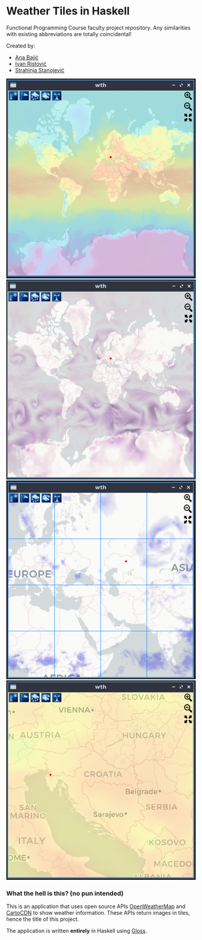# Weather Tiles in Haskell

Functional Programming Course faculty project repository. Any similarities with existing abbreviations are totally coincidental!

Created by:
- [Ana Bajić](https://github.com/Pljosan/)
- [Ivan Ristović](https://github.com/ivan-ristovic/)
- [Strahinja Stanojević](https://github.com/filozof50/)

![showoff1](images/showoff1.PNG)
![showoff2](images/showoff2.PNG)
![showoff3](images/showoff3.PNG)
![showoff4](images/showoff4.PNG)

### What the hell is this? (no pun intended)

This is an application that uses open source APIs [OpenWeatherMap](https://openweathermap.org/api/weathermaps) and [CartoCDN](https://github.com/CartoDB/basemap-styles) to show weather information. These APIs return images in tiles, hence the title of this project.

The application is written **entirely** in Haskell using [Gloss](http://hackage.haskell.org/package/gloss).

